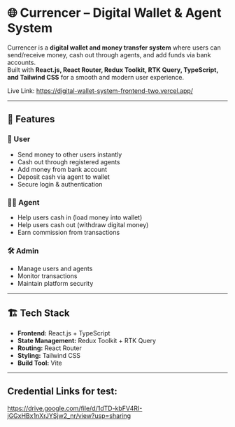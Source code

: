 # 🌐 Currencer – Digital Wallet & Agent System

Currencer is a **digital wallet and money transfer system** where users can send/receive money, cash out through agents, and add funds via bank accounts.  
Built with **React.js, React Router, Redux Toolkit, RTK Query, TypeScript, and Tailwind CSS** for a smooth and modern user experience.


Live Link: https://digital-wallet-system-frontend-two.vercel.app/

---

## 🚀 Features

### 👤 User
- Send money to other users instantly
- Cash out through registered agents
- Add money from bank account
- Deposit cash via agent to wallet
- Secure login & authentication

### 🧑‍💼 Agent
- Help users cash in (load money into wallet)
- Help users cash out (withdraw digital money)
- Earn commission from transactions

### 🛠️ Admin
- Manage users and agents
- Monitor transactions
- Maintain platform security

---

## 🏗️ Tech Stack

- **Frontend:** React.js + TypeScript  
- **State Management:** Redux Toolkit + RTK Query  
- **Routing:** React Router  
- **Styling:** Tailwind CSS  
- **Build Tool:** Vite

 ---


##  Credential Links for test:
https://drive.google.com/file/d/1dTD-kbFV4RI-jGGxHBx1nXrJYSjw2_nr/view?usp=sharing
